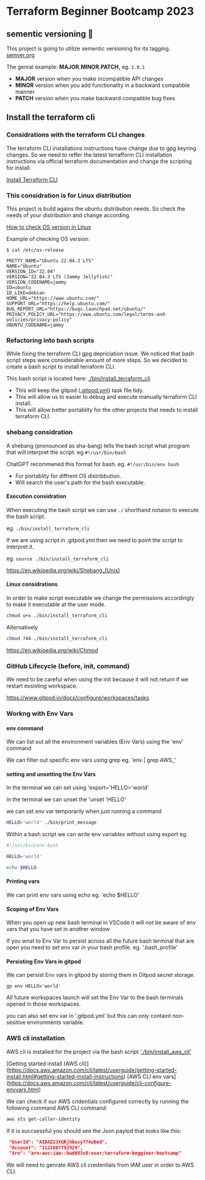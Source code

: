 # Terraform Beginner Bootcamp 2023

## sementic versioning :mage:

This project is going to utilize sementic versioning for its tagging.
[semver.org](https://semver.org/)

The genral example:
 **MAJOR.MINOR.PATCH,** eg. `1.0.1`

- **MAJOR** version when you make incompatible API changes
- **MINOR** version when you add functionality in a backward compatible manner
- **PATCH** version when you make backward compatible bug fixes

## Install the terraform cli

### Considrations with the terraform CLI changes
The terraform CLI installations instructions have change due to gpg keyring changes. So we need to reffer the latest terrafform CLI installation instructions via official terraform documentation and change the scripting for install.

[Install Terraform CLI](https://developer.hashicorp.com/terraform/tutorials/aws-get-started/install-cli)


### This considration is for Linux distribution
This project is build agains the ubuntu distribution needs. So check the needs of your distribution and change according.

[How to check OS version in Linux](https://www.ionos.com/digitalguide/server/know-how/how-to-check-your-linux-version/#:~:text=The%20command%20%E2%80%9Cuname%20%2Dr%E2%80%9D,the%20Linux%20kernel%20is%205.4.)

Example of checking OS version:

```
$ cat /etc/os-release

PRETTY_NAME="Ubuntu 22.04.3 LTS"
NAME="Ubuntu"
VERSION_ID="22.04"
VERSION="22.04.3 LTS (Jammy Jellyfish)"
VERSION_CODENAME=jammy
ID=ubuntu
ID_LIKE=debian
HOME_URL="https://www.ubuntu.com/"
SUPPORT_URL="https://help.ubuntu.com/"
BUG_REPORT_URL="https://bugs.launchpad.net/ubuntu/"
PRIVACY_POLICY_URL="https://www.ubuntu.com/legal/terms-and-policies/privacy-policy"
UBUNTU_CODENAME=jammy
```

### Refactoring into bash scripts

While fixing the terraform CLI gpg depriciation issue. We noticed that bash script steps were considerable amount of more steps. So we decided to create a bash script to install terraform CLI.

This bash script is located here: [./bin/install_terraform_cli](./bin/install_terraform_cli)



- This will keep the gitpod ([.gitpod.yml](.gitpod)) task file tidy.
- This will allow us to easier to debug and execute manually terraform CLI install.
- This will allow better portablity for the other projects that needs to install terraform CLI.


### shebang considration

A shebang (pronounced as sha-bang) tells the bash script what program that will interpret the script. eg.`#!/usr/bin/bash` 

ChatGPT recommened this format for bash. eg. `#!/usr/bin/env bash`

- For portablity for diffrent OS distribbution.
- Will search the user's path for the bash executable.


#### Execution considration


When executing the bash script we can use `./` shorthand notaion to execute the bash script.

eg. `./bin/install_terraform_cli`

If we are using script in .gitpod.yml then we need to point the script to interpret it.

eg. `source ./bin/install_terraform_cli`

https://en.wikipedia.org/wiki/Shebang_(Unix)



#### Linux considrations

In order to make script executable we change the permissions accordingly to make it executable at the user mode.
```sh
chmod u+x ./bin/install_terraform_cli
```

Alternatively 
```sh
chmod 744 ./bin/install_terraform_cli
```
https://en.wikipedia.org/wiki/Chmod


### GitHub Lifecycle (before, init, command)

We need to be careful when using the init because it will not return if we restart exsisting workspace.

https://www.gitpod.io/docs/configure/workspaces/tasks


### Workng with Env Vars

#### env command

We can list out all the environment variables (Env Vars) using the 'env' command

We can filter out specific env vars using grep eg. 'env | grep AWS_'

#### setting and unsetting the Env Vars

In the terminal we can set using 'export='HELLO='world'

In the terminal we can unset the 'unset 'HELLO'

we can set env var temporarily when just running a command 

```sh
HELLO='world' ./bin/print_message
```

Within a bash script we can write env variables without using export eg.
```sh
#!/usr/bin/env bash

HELLO='world'

echo $HELLO
```

#### Printing vars 

We can print env vars using echo eg. 'echo $HELLO'


#### Scoping of Env Vars

When you open up new bash terminal in VSCode it will not be aware of env vars that you have set in another window 

If you wnat to Env Var to persist across all the future bash terminal that are open you need to set env var in your bash profile. eg. '.bash_profile'


#### Persisting Env Vars in gitpod

We can persist Env vars in gitpod by storing them in Gitpod secret storage.

```
gp env HELLO='world'

```

All future workspaces launch will set the Env Var to the bash terminals opened in those workspaces.


you can  also set env var in '.gitpod.yml' but this can only containt non-sesitive environments variable.


### AWS cli installation 

AWS cli is installed for the project via the bash script ['./bin/install_aws_cli'](./bin/install_aws_cli)

[Getting started install (AWS cli)] (https://docs.aws.amazon.com/cli/latest/userguide/getting-started-install.html#getting-started-install-instructions)
[AWS CLI env vars] (https://docs.aws.amazon.com/cli/latest/userguide/cli-configure-envvars.html)


We can check if our AWS cridentials configured correctly by running the following command 
AWS CLI command:
```sh
aws sts get-caller-identity
```

If it is succsessful you should see the Json paylod that looks like this: 
```json
 "UserId": "AIDAZ2JXGRjhbucy774ubed",
 "Account": "1122667792929",
 "Arn": "arn:aws:iam::bwdd83u8:user/terraform-begginer-bootcamp"
 ```

 We will need to genrate AWS cli credentials from IAM user in order to AWS CLI.